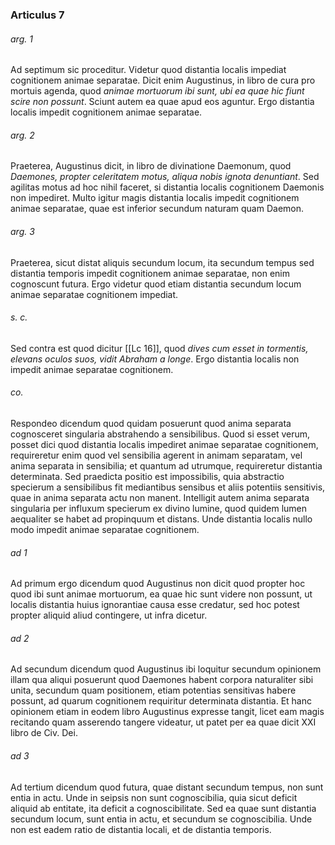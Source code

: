 ### Articulus 7

###### arg. 1
Ad septimum sic proceditur. Videtur quod distantia localis impediat cognitionem animae separatae. Dicit enim Augustinus, in libro de cura pro mortuis agenda, quod *animae mortuorum ibi sunt, ubi ea quae hic fiunt scire non possunt*. Sciunt autem ea quae apud eos aguntur. Ergo distantia localis impedit cognitionem animae separatae.

###### arg. 2
Praeterea, Augustinus dicit, in libro de divinatione Daemonum, quod *Daemones, propter celeritatem motus, aliqua nobis ignota denuntiant*. Sed agilitas motus ad hoc nihil faceret, si distantia localis cognitionem Daemonis non impediret. Multo igitur magis distantia localis impedit cognitionem animae separatae, quae est inferior secundum naturam quam Daemon.

###### arg. 3
Praeterea, sicut distat aliquis secundum locum, ita secundum tempus sed distantia temporis impedit cognitionem animae separatae, non enim cognoscunt futura. Ergo videtur quod etiam distantia secundum locum animae separatae cognitionem impediat.

###### s. c.
Sed contra est quod dicitur [[Lc 16]], quod *dives cum esset in tormentis, elevans oculos suos, vidit Abraham a longe*. Ergo distantia localis non impedit animae separatae cognitionem.

###### co.
Respondeo dicendum quod quidam posuerunt quod anima separata cognosceret singularia abstrahendo a sensibilibus. Quod si esset verum, posset dici quod distantia localis impediret animae separatae cognitionem, requireretur enim quod vel sensibilia agerent in animam separatam, vel anima separata in sensibilia; et quantum ad utrumque, requireretur distantia determinata. Sed praedicta positio est impossibilis, quia abstractio specierum a sensibilibus fit mediantibus sensibus et aliis potentiis sensitivis, quae in anima separata actu non manent. Intelligit autem anima separata singularia per influxum specierum ex divino lumine, quod quidem lumen aequaliter se habet ad propinquum et distans. Unde distantia localis nullo modo impedit animae separatae cognitionem.

###### ad 1
Ad primum ergo dicendum quod Augustinus non dicit quod propter hoc quod ibi sunt animae mortuorum, ea quae hic sunt videre non possunt, ut localis distantia huius ignorantiae causa esse credatur, sed hoc potest propter aliquid aliud contingere, ut infra dicetur.

###### ad 2
Ad secundum dicendum quod Augustinus ibi loquitur secundum opinionem illam qua aliqui posuerunt quod Daemones habent corpora naturaliter sibi unita, secundum quam positionem, etiam potentias sensitivas habere possunt, ad quarum cognitionem requiritur determinata distantia. Et hanc opinionem etiam in eodem libro Augustinus expresse tangit, licet eam magis recitando quam asserendo tangere videatur, ut patet per ea quae dicit XXI libro de Civ. Dei.

###### ad 3
Ad tertium dicendum quod futura, quae distant secundum tempus, non sunt entia in actu. Unde in seipsis non sunt cognoscibilia, quia sicut deficit aliquid ab entitate, ita deficit a cognoscibilitate. Sed ea quae sunt distantia secundum locum, sunt entia in actu, et secundum se cognoscibilia. Unde non est eadem ratio de distantia locali, et de distantia temporis.

